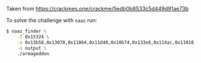 Taken from https://crackmes.one/crackme/5edb0b8533c5d449d91ae73b

To solve the challenge with `naaz` run:

``` bash
$ naaz_finder \
    -f 0x15324 \
    -a 0x13b58,0x13078,0x11864,0x11d40,0x10b74,0x133e8,0x114ac,0x11018,0x12808,0x14650,0x10cf8,0x11b8c,0x109b4,0x1067c,0x10eac,0x107d0,0x14864,0x124d0,0x11310,0x11198,0x116b0,0x11f18,0x122ec,0x119d0,0x12950,0x12654,0x12b24,0x120cc,0x135f8,0x12d38,0x149a8,0x137dc,0x12ea4,0x13250,0x13978,0x1401c,0x14354,0x13cc4,0x141d0,0x13e74,0x144cc \
    -o output \
    ./armageddon
```
